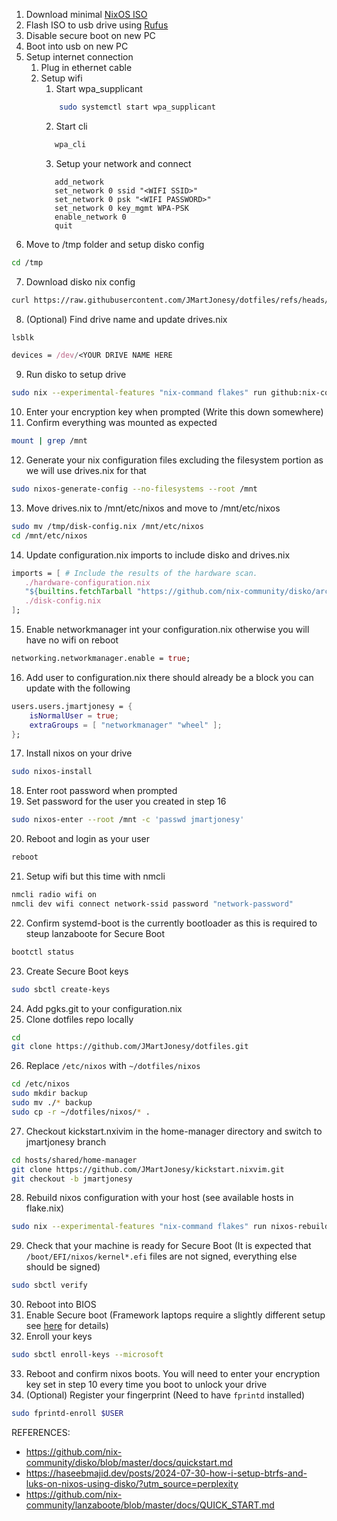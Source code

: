 1. Download minimal [NixOS ISO](https://nixos.org/download/)
2. Flash ISO to usb drive using [Rufus](https://rufus.ie/)
3. Disable secure boot on new PC
4. Boot into usb on new PC
5. Setup internet connection
	1. Plug in ethernet cable
	2. Setup wifi
		1. Start wpa_supplicant 
		```bash
			sudo systemctl start wpa_supplicant
		```
		2. Start cli 
		```bash
		   wpa_cli
		```
		3. Setup your network and connect
		```
		   add_network        
		   set_network 0 ssid "<WIFI SSID>"        
		   set_network 0 psk "<WIFI PASSWORD>"        
		   set_network 0 key_mgmt WPA-PSK        
		   enable_network 0        
		   quit
		```  
6.  Move to /tmp folder and setup disko config
```bash 
cd /tmp
```
7. Download disko nix config 
```bash
curl https://raw.githubusercontent.com/JMartJonesy/dotfiles/refs/heads/main/drives.nix -o /tmp/drives.nix
```
8. (Optional) Find drive name and update drives.nix 
```bash
lsblk
```
```nix
devices = /dev/<YOUR DRIVE NAME HERE
```
9. Run disko to setup drive 
```bash
sudo nix --experimental-features "nix-command flakes" run github:nix-community/disko -- --mode disko /tmp/disk-config.nix
```
10. Enter your encryption key when prompted (Write this down somewhere)
11. Confirm everything was mounted as expected 
```bash
mount | grep /mnt
```
12. Generate your nix configuration files excluding the filesystem portion as we will use drives.nix for that 
```bash
sudo nixos-generate-config --no-filesystems --root /mnt
```
13. Move drives.nix to /mnt/etc/nixos and move to /mnt/etc/nixos
```bash
sudo mv /tmp/disk-config.nix /mnt/etc/nixos
cd /mnt/etc/nixos
```
14. Update configuration.nix imports to include disko and drives.nix 
```nix
imports = [ # Include the results of the hardware scan.
   ./hardware-configuration.nix
   "${builtins.fetchTarball "https://github.com/nix-community/disko/archive/master.tar.gz"}/module.nix"
   ./disk-config.nix
];
```
15. Enable networkmanager int your configuration.nix otherwise you will have no wifi on reboot
```nix
networking.networkmanager.enable = true;
```
16. Add user to configuration.nix there should already be a block you can update with the following 
```nix
users.users.jmartjonesy = {
	isNormalUser = true;
	extraGroups = [ "networkmanager" "wheel" ];
};
```
17. Install nixos on your drive 
```bash
sudo nixos-install
```
18. Enter root password when prompted
19. Set password for the user you created in step 16 
```bash
sudo nixos-enter --root /mnt -c 'passwd jmartjonesy'
```
20. Reboot and login as your user
```bash
reboot
```
21. Setup wifi but this time with nmcli  
```bash
nmcli radio wifi on
nmcli dev wifi connect network-ssid password "network-password"
```
22. Confirm systemd-boot is the currently bootloader as this is required to steup lanzaboote for Secure Boot
```bash 
bootctl status
```
23. Create Secure Boot keys
```bash
sudo sbctl create-keys
```
24. Add pgks.git to your configuration.nix
25. Clone dotfiles repo locally
```bash
cd
git clone https://github.com/JMartJonesy/dotfiles.git
```
26. Replace `/etc/nixos` with `~/dotfiles/nixos`
```bash
cd /etc/nixos
sudo mkdir backup
sudo mv ./* backup
sudo cp -r ~/dotfiles/nixos/* .
```
27. Checkout kickstart.nxivim in the home-manager directory and switch to jmartjonesy branch
```bash
cd hosts/shared/home-manager
git clone https://github.com/JMartJonesy/kickstart.nixvim.git
git checkout -b jmartjonesy
```
28. Rebuild nixos configuration with your host (see available hosts in flake.nix)
```bash
sudo nix --experimental-features "nix-command flakes" run nixos-rebuild switch --flake /etc/nixos#<HOST_NAME>
```
29. Check that your machine is ready for Secure Boot (It is expected that `/boot/EFI/nixos/kernel*.efi` files are not signed, everything else should be signed)
```bash
sudo sbctl verify
```
30. Reboot into BIOS
31. Enable Secure boot (Framework laptops require a slightly different setup see [here](https://github.com/nix-community/lanzaboote/blob/master/docs/QUICK_START.md#part-2-enabling-secure-boot) for details)
32. Enroll your keys
```bash
sudo sbctl enroll-keys --microsoft
```
33. Reboot and confirm nixos boots. You will need to enter your encryption key set in step 10 every time you boot to unlock your drive
34. (Optional) Register your fingerprint (Need to have `fprintd` installed)
```bash
sudo fprintd-enroll $USER
```

REFERENCES:
- https://github.com/nix-community/disko/blob/master/docs/quickstart.md
- https://haseebmajid.dev/posts/2024-07-30-how-i-setup-btrfs-and-luks-on-nixos-using-disko/?utm_source=perplexity
- https://github.com/nix-community/lanzaboote/blob/master/docs/QUICK_START.md
